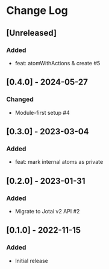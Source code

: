 # Change Log

## [Unreleased]

### Added

- feat: atomWithActions & create #5

## [0.4.0] - 2024-05-27

### Changed

- Module-first setup #4

## [0.3.0] - 2023-03-04

### Added

- feat: mark internal atoms as private

## [0.2.0] - 2023-01-31

### Added

- Migrate to Jotai v2 API #2

## [0.1.0] - 2022-11-15

### Added

- Initial release
